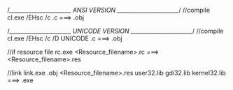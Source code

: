 
/*______________________ ANSI VERSION ______________________*/
//compile
cl.exe /EHsc /c <filename>.c    ===> <filename>.obj

/*______________________ UNICODE VERSION ______________________*/
//compile
cl.exe /EHsc /c /D UNICODE <filename>.c    ===> <filename>.obj


//if resource file
rc.exe <Resource_filename>.rc	===> <Resource_filename>.res


//link
link.exe <filename>.obj <Resource_filename>.res user32.lib gdi32.lib kernel32.lib   ===> <filename>.exe
